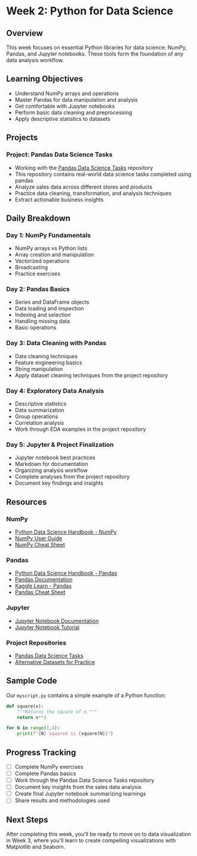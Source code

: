 # Week 2: Python for Data Science

## Overview
This week focuses on essential Python libraries for data science: NumPy, Pandas, and Jupyter notebooks. These tools form the foundation of any data analysis workflow.

## Learning Objectives
- Understand NumPy arrays and operations
- Master Pandas for data manipulation and analysis
- Get comfortable with Jupyter notebooks
- Perform basic data cleaning and preprocessing
- Apply descriptive statistics to datasets

## Projects

### Project: Pandas Data Science Tasks
- Working with the [Pandas Data Science Tasks](https://github.com/Trailblazer-dev/Pandas-Data-Science-Tasks) repository
- This repository contains real-world data science tasks completed using pandas
- Analyze sales data across different stores and products
- Practice data cleaning, transformation, and analysis techniques
- Extract actionable business insights

## Daily Breakdown

### Day 1: NumPy Fundamentals
- NumPy arrays vs Python lists
- Array creation and manipulation
- Vectorized operations
- Broadcasting
- Practice exercises

### Day 2: Pandas Basics
- Series and DataFrame objects
- Data loading and inspection
- Indexing and selection
- Handling missing data
- Basic operations

### Day 3: Data Cleaning with Pandas
- Data cleaning techniques
- Feature engineering basics
- String manipulation
- Apply dataset cleaning techniques from the project repository

### Day 4: Exploratory Data Analysis
- Descriptive statistics
- Data summarization
- Group operations
- Correlation analysis
- Work through EDA examples in the project repository

### Day 5: Jupyter & Project Finalization
- Jupyter notebook best practices
- Markdown for documentation
- Organizing analysis workflow
- Complete analyses from the project repository
- Document key findings and insights

## Resources

### NumPy
- [Python Data Science Handbook - NumPy](https://jakevdp.github.io/PythonDataScienceHandbook/02.00-introduction-to-numpy.html)
- [NumPy User Guide](https://numpy.org/doc/stable/user/index.html)
- [NumPy Cheat Sheet](https://s3.amazonaws.com/assets.datacamp.com/blog_assets/Numpy_Python_Cheat_Sheet.pdf)

### Pandas
- [Python Data Science Handbook - Pandas](https://jakevdp.github.io/PythonDataScienceHandbook/03.00-introduction-to-pandas.html)
- [Pandas Documentation](https://pandas.pydata.org/docs/)
- [Kaggle Learn - Pandas](https://www.kaggle.com/learn/pandas)
- [Pandas Cheat Sheet](https://pandas.pydata.org/Pandas_Cheat_Sheet.pdf)

### Jupyter
- [Jupyter Notebook Documentation](https://jupyter-notebook.readthedocs.io/en/stable/)
- [Jupyter Notebook Tutorial](https://www.dataquest.io/blog/jupyter-notebook-tutorial/)

### Project Repositories
- [Pandas Data Science Tasks](https://github.com/Trailblazer-dev/Pandas-Data-Science-Tasks)
- [Alternative Datasets for Practice](https://www.kaggle.com/datasets)

## Sample Code

Our `myscript.py` contains a simple example of a Python function:

```python
def square(x):
    """Returns the square of x."""
    return x**2

for N in range(1,4):
    print(f"{N} squared is {square(N)}")
```

## Progress Tracking

- [ ] Complete NumPy exercises
- [ ] Complete Pandas basics
- [ ] Work through the Pandas Data Science Tasks repository
- [ ] Document key insights from the sales data analysis
- [ ] Create final Jupyter notebook summarizing learnings
- [ ] Share results and methodologies used

## Next Steps
After completing this week, you'll be ready to move on to data visualization in Week 3, where you'll learn to create compelling visualizations with Matplotlib and Seaborn.
